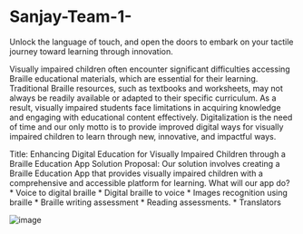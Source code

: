 # Sanjay-Team-1-
Unlock the language of touch, and open the doors to embark on your tactile journey toward learning through innovation.

Visually impaired children often encounter significant difficulties accessing Braille educational materials, which are essential for their learning. Traditional Braille resources, such as textbooks and worksheets, may not always be readily available or adapted to their specific curriculum. As a result, visually impaired students face limitations in acquiring knowledge and engaging with educational content effectively. Digitalization is the need of time and our only motto is to provide improved digital ways for visually impaired children to learn through new, innovative, and impactful ways.

Title: Enhancing Digital Education for Visually Impaired Children through a Braille Education App
Solution Proposal:
Our solution involves creating a Braille Education App that provides visually impaired children with a comprehensive and accessible platform for learning. 
    What will our app do?
    * Voice to digital braille 
    * Digital braille to voice 
    * Images recognition using braille
    * Braille writing assessment 
    * Reading assessments.
    * Translators


![image](https://github.com/shreyamote/Sanjay-Team-1-/assets/103579322/b4686c13-705a-4883-a113-e11c2b095e24)


